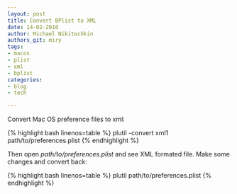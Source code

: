 ```yaml
---
layout: post
title: Convert BPlist to XML
date: 14-02-2010
author: Michael Nikitochkin
authors_git: miry
tags:
- macos
- plist
- xml
- bplist
categories:
- blog
- tech

---
```


Convert Mac OS preference files to xml:

{% highlight bash linenos=table %}
plutil -convert xml1 path/to/preferences.plist
{% endhighlight %}

<!--cut-->

Then open *path/to/preferences.plist* and see XML formated file. Make some changes and
convert back:

{% highlight bash linenos=table %}
plutil path/to/preferences.plist
{% endhighlight %}
